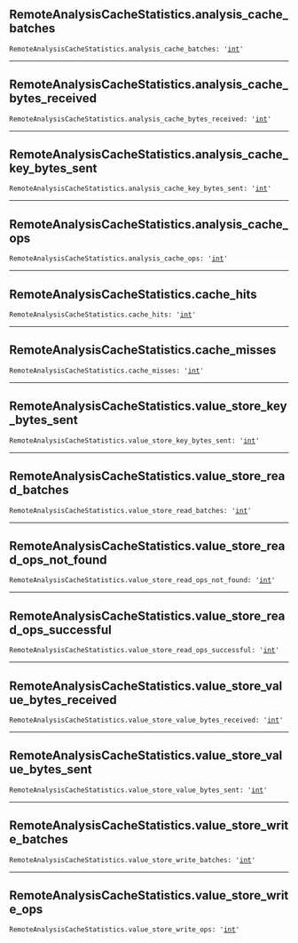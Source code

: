 

## RemoteAnalysisCacheStatistics.analysis\_cache\_batches

<pre class="language-python"><code><span class="source python"><span class="meta qualified-name python"><span class="meta generic-name python">RemoteAnalysisCacheStatistics</span><span class="punctuation accessor dot python">.</span><span class="meta generic-name python">analysis_cache_batches</span></span><span class="punctuation separator annotation variable python">:</span> <span class="meta string python"><span class="string quoted single python"><span class="punctuation definition string begin python">&#39;</span></span></span><span class="meta string python"><span class="string quoted single python"><a href="/lib/int">int</a><span class="punctuation definition string end python">&#39;</span></span></span></span></code></pre>

***

## RemoteAnalysisCacheStatistics.analysis\_cache\_bytes\_received

<pre class="language-python"><code><span class="source python"><span class="meta qualified-name python"><span class="meta generic-name python">RemoteAnalysisCacheStatistics</span><span class="punctuation accessor dot python">.</span><span class="meta generic-name python">analysis_cache_bytes_received</span></span><span class="punctuation separator annotation variable python">:</span> <span class="meta string python"><span class="string quoted single python"><span class="punctuation definition string begin python">&#39;</span></span></span><span class="meta string python"><span class="string quoted single python"><a href="/lib/int">int</a><span class="punctuation definition string end python">&#39;</span></span></span></span></code></pre>

***

## RemoteAnalysisCacheStatistics.analysis\_cache\_key\_bytes\_sent

<pre class="language-python"><code><span class="source python"><span class="meta qualified-name python"><span class="meta generic-name python">RemoteAnalysisCacheStatistics</span><span class="punctuation accessor dot python">.</span><span class="meta generic-name python">analysis_cache_key_bytes_sent</span></span><span class="punctuation separator annotation variable python">:</span> <span class="meta string python"><span class="string quoted single python"><span class="punctuation definition string begin python">&#39;</span></span></span><span class="meta string python"><span class="string quoted single python"><a href="/lib/int">int</a><span class="punctuation definition string end python">&#39;</span></span></span></span></code></pre>

***

## RemoteAnalysisCacheStatistics.analysis\_cache\_ops

<pre class="language-python"><code><span class="source python"><span class="meta qualified-name python"><span class="meta generic-name python">RemoteAnalysisCacheStatistics</span><span class="punctuation accessor dot python">.</span><span class="meta generic-name python">analysis_cache_ops</span></span><span class="punctuation separator annotation variable python">:</span> <span class="meta string python"><span class="string quoted single python"><span class="punctuation definition string begin python">&#39;</span></span></span><span class="meta string python"><span class="string quoted single python"><a href="/lib/int">int</a><span class="punctuation definition string end python">&#39;</span></span></span></span></code></pre>

***

## RemoteAnalysisCacheStatistics.cache\_hits

<pre class="language-python"><code><span class="source python"><span class="meta qualified-name python"><span class="meta generic-name python">RemoteAnalysisCacheStatistics</span><span class="punctuation accessor dot python">.</span><span class="meta generic-name python">cache_hits</span></span><span class="punctuation separator annotation variable python">:</span> <span class="meta string python"><span class="string quoted single python"><span class="punctuation definition string begin python">&#39;</span></span></span><span class="meta string python"><span class="string quoted single python"><a href="/lib/int">int</a><span class="punctuation definition string end python">&#39;</span></span></span></span></code></pre>

***

## RemoteAnalysisCacheStatistics.cache\_misses

<pre class="language-python"><code><span class="source python"><span class="meta qualified-name python"><span class="meta generic-name python">RemoteAnalysisCacheStatistics</span><span class="punctuation accessor dot python">.</span><span class="meta generic-name python">cache_misses</span></span><span class="punctuation separator annotation variable python">:</span> <span class="meta string python"><span class="string quoted single python"><span class="punctuation definition string begin python">&#39;</span></span></span><span class="meta string python"><span class="string quoted single python"><a href="/lib/int">int</a><span class="punctuation definition string end python">&#39;</span></span></span></span></code></pre>

***

## RemoteAnalysisCacheStatistics.value\_store\_key\_bytes\_sent

<pre class="language-python"><code><span class="source python"><span class="meta qualified-name python"><span class="meta generic-name python">RemoteAnalysisCacheStatistics</span><span class="punctuation accessor dot python">.</span><span class="meta generic-name python">value_store_key_bytes_sent</span></span><span class="punctuation separator annotation variable python">:</span> <span class="meta string python"><span class="string quoted single python"><span class="punctuation definition string begin python">&#39;</span></span></span><span class="meta string python"><span class="string quoted single python"><a href="/lib/int">int</a><span class="punctuation definition string end python">&#39;</span></span></span></span></code></pre>

***

## RemoteAnalysisCacheStatistics.value\_store\_read\_batches

<pre class="language-python"><code><span class="source python"><span class="meta qualified-name python"><span class="meta generic-name python">RemoteAnalysisCacheStatistics</span><span class="punctuation accessor dot python">.</span><span class="meta generic-name python">value_store_read_batches</span></span><span class="punctuation separator annotation variable python">:</span> <span class="meta string python"><span class="string quoted single python"><span class="punctuation definition string begin python">&#39;</span></span></span><span class="meta string python"><span class="string quoted single python"><a href="/lib/int">int</a><span class="punctuation definition string end python">&#39;</span></span></span></span></code></pre>

***

## RemoteAnalysisCacheStatistics.value\_store\_read\_ops\_not\_found

<pre class="language-python"><code><span class="source python"><span class="meta qualified-name python"><span class="meta generic-name python">RemoteAnalysisCacheStatistics</span><span class="punctuation accessor dot python">.</span><span class="meta generic-name python">value_store_read_ops_not_found</span></span><span class="punctuation separator annotation variable python">:</span> <span class="meta string python"><span class="string quoted single python"><span class="punctuation definition string begin python">&#39;</span></span></span><span class="meta string python"><span class="string quoted single python"><a href="/lib/int">int</a><span class="punctuation definition string end python">&#39;</span></span></span></span></code></pre>

***

## RemoteAnalysisCacheStatistics.value\_store\_read\_ops\_successful

<pre class="language-python"><code><span class="source python"><span class="meta qualified-name python"><span class="meta generic-name python">RemoteAnalysisCacheStatistics</span><span class="punctuation accessor dot python">.</span><span class="meta generic-name python">value_store_read_ops_successful</span></span><span class="punctuation separator annotation variable python">:</span> <span class="meta string python"><span class="string quoted single python"><span class="punctuation definition string begin python">&#39;</span></span></span><span class="meta string python"><span class="string quoted single python"><a href="/lib/int">int</a><span class="punctuation definition string end python">&#39;</span></span></span></span></code></pre>

***

## RemoteAnalysisCacheStatistics.value\_store\_value\_bytes\_received

<pre class="language-python"><code><span class="source python"><span class="meta qualified-name python"><span class="meta generic-name python">RemoteAnalysisCacheStatistics</span><span class="punctuation accessor dot python">.</span><span class="meta generic-name python">value_store_value_bytes_received</span></span><span class="punctuation separator annotation variable python">:</span> <span class="meta string python"><span class="string quoted single python"><span class="punctuation definition string begin python">&#39;</span></span></span><span class="meta string python"><span class="string quoted single python"><a href="/lib/int">int</a><span class="punctuation definition string end python">&#39;</span></span></span></span></code></pre>

***

## RemoteAnalysisCacheStatistics.value\_store\_value\_bytes\_sent

<pre class="language-python"><code><span class="source python"><span class="meta qualified-name python"><span class="meta generic-name python">RemoteAnalysisCacheStatistics</span><span class="punctuation accessor dot python">.</span><span class="meta generic-name python">value_store_value_bytes_sent</span></span><span class="punctuation separator annotation variable python">:</span> <span class="meta string python"><span class="string quoted single python"><span class="punctuation definition string begin python">&#39;</span></span></span><span class="meta string python"><span class="string quoted single python"><a href="/lib/int">int</a><span class="punctuation definition string end python">&#39;</span></span></span></span></code></pre>

***

## RemoteAnalysisCacheStatistics.value\_store\_write\_batches

<pre class="language-python"><code><span class="source python"><span class="meta qualified-name python"><span class="meta generic-name python">RemoteAnalysisCacheStatistics</span><span class="punctuation accessor dot python">.</span><span class="meta generic-name python">value_store_write_batches</span></span><span class="punctuation separator annotation variable python">:</span> <span class="meta string python"><span class="string quoted single python"><span class="punctuation definition string begin python">&#39;</span></span></span><span class="meta string python"><span class="string quoted single python"><a href="/lib/int">int</a><span class="punctuation definition string end python">&#39;</span></span></span></span></code></pre>

***

## RemoteAnalysisCacheStatistics.value\_store\_write\_ops

<pre class="language-python"><code><span class="source python"><span class="meta qualified-name python"><span class="meta generic-name python">RemoteAnalysisCacheStatistics</span><span class="punctuation accessor dot python">.</span><span class="meta generic-name python">value_store_write_ops</span></span><span class="punctuation separator annotation variable python">:</span> <span class="meta string python"><span class="string quoted single python"><span class="punctuation definition string begin python">&#39;</span></span></span><span class="meta string python"><span class="string quoted single python"><a href="/lib/int">int</a><span class="punctuation definition string end python">&#39;</span></span></span></span></code></pre>
